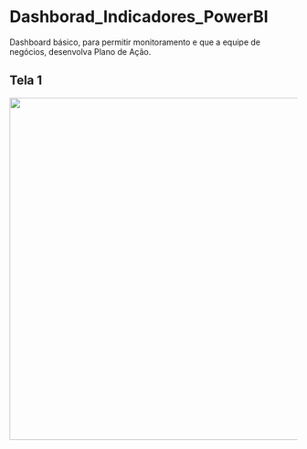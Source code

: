 # Dashborad_Indicadores_PowerBI
Dashboard básico, para permitir monitoramento e que a equipe de negócios, desenvolva Plano de Ação.

## Tela 1
<img src="https://github.com/michelmartinss/Dashborad_Indicadores_PowerBI/assets/31022049/14a418e7-3466-4e8e-a682-05b23cd164b5" width="600">


